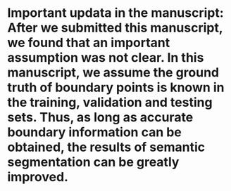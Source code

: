 # Important updata in the manuscript: After we submitted this manuscript, we found that an important assumption was not clear. In this manuscript, we assume the ground truth of boundary points is known in the training, validation and testing sets. Thus, as long as accurate boundary information can be obtained, the results of semantic segmentation can be greatly improved.
